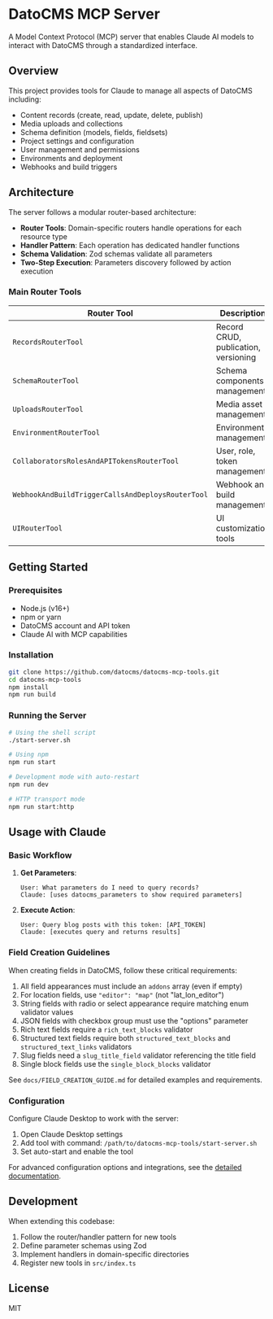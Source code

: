 # DatoCMS MCP Server

A Model Context Protocol (MCP) server that enables Claude AI models to interact with DatoCMS through a standardized interface.

## Overview

This project provides tools for Claude to manage all aspects of DatoCMS including:

- Content records (create, read, update, delete, publish)
- Media uploads and collections
- Schema definition (models, fields, fieldsets)
- Project settings and configuration
- User management and permissions
- Environments and deployment
- Webhooks and build triggers

## Architecture

The server follows a modular router-based architecture:

- **Router Tools**: Domain-specific routers handle operations for each resource type
- **Handler Pattern**: Each operation has dedicated handler functions
- **Schema Validation**: Zod schemas validate all parameters
- **Two-Step Execution**: Parameters discovery followed by action execution

### Main Router Tools

| Router Tool | Description |
|-------------|-------------|
| `RecordsRouterTool` | Record CRUD, publication, versioning |
| `SchemaRouterTool` | Schema components management |
| `UploadsRouterTool` | Media asset management |
| `EnvironmentRouterTool` | Environment management |
| `CollaboratorsRolesAndAPITokensRouterTool` | User, role, token management |
| `WebhookAndBuildTriggerCallsAndDeploysRouterTool` | Webhook and build management |
| `UIRouterTool` | UI customization tools |

## Getting Started

### Prerequisites

- Node.js (v16+)
- npm or yarn
- DatoCMS account and API token
- Claude AI with MCP capabilities

### Installation

```bash
git clone https://github.com/datocms/datocms-mcp-tools.git
cd datocms-mcp-tools
npm install
npm run build
```

### Running the Server

```bash
# Using the shell script
./start-server.sh

# Using npm
npm run start

# Development mode with auto-restart
npm run dev

# HTTP transport mode
npm run start:http
```

## Usage with Claude

### Basic Workflow

1. **Get Parameters**:
   ```
   User: What parameters do I need to query records?
   Claude: [uses datocms_parameters to show required parameters]
   ```

2. **Execute Action**:
   ```
   User: Query blog posts with this token: [API_TOKEN]
   Claude: [executes query and returns results]
   ```

### Field Creation Guidelines

When creating fields in DatoCMS, follow these critical requirements:

1. All field appearances must include an `addons` array (even if empty)
2. For location fields, use `"editor": "map"` (not "lat_lon_editor")
3. String fields with radio or select appearance require matching enum validator values
4. JSON fields with checkbox group must use the "options" parameter
5. Rich text fields require a `rich_text_blocks` validator
6. Structured text fields require both `structured_text_blocks` and `structured_text_links` validators
7. Slug fields need a `slug_title_field` validator referencing the title field
8. Single block fields use the `single_block_blocks` validator

See `docs/FIELD_CREATION_GUIDE.md` for detailed examples and requirements.

### Configuration

Configure Claude Desktop to work with the server:

1. Open Claude Desktop settings
2. Add tool with command: `/path/to/datocms-mcp-tools/start-server.sh`
3. Set auto-start and enable the tool

For advanced configuration options and integrations, see the [detailed documentation](https://docs.datocms.com/claude-integration).

## Development

When extending this codebase:

1. Follow the router/handler pattern for new tools
2. Define parameter schemas using Zod
3. Implement handlers in domain-specific directories
4. Register new tools in `src/index.ts`

## License

MIT
